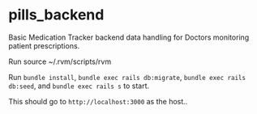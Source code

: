 # pills_backend

Basic Medication Tracker backend data handling for Doctors monitoring patient prescriptions.

Run source ~/.rvm/scripts/rvm

Run `bundle install`, 
`bundle exec rails db:migrate`,
`bundle exec rails db:seed`,
and `bundle exec rails s` to start.

This should go to `http://localhost:3000` as the host..
